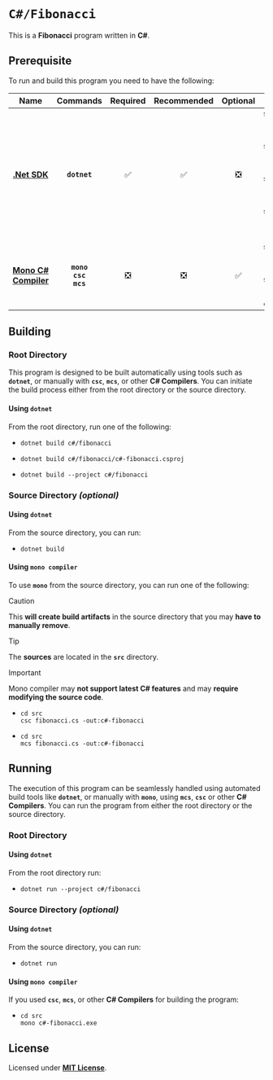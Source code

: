 # `C#/Fibonacci`

This is a **Fibonacci** program written in **C#**.

## Prerequisite

To run and build this program you need to have the following:

| Name | Commands | Required | Recommended | Optional | Notes |
|:----:|:--------:|:--------:|:-----------:|:--------:|:-----:|
| [**.Net SDK**](https://dotnet.microsoft.com/) | **`dotnet`** | &#9989; | &#9989; | &#10062; | **`sudo apt install dotnet-sdk-5.0`**<br>**`sudo apt install dotnet-sdk-6.0`**<br>**`sudo apt install dotnet-sdk-7.0`**<br>**`sudo apt install dotnet-sdk-8.0`** |
| [**Mono C# Compiler**](https://www.mono-project.com/download/stable/#download-lin) | **`mono`**<br>**`csc`**<br>**`mcs`** | &#10062; | &#10062; | &#9989; | **`sudo apt install mono-devel`**<br>**`sudo apt install mono-complete`** |

## Building

### Root Directory

This program is designed to be built automatically using tools such as **`dotnet`**, or manually with **`csc`**, **`mcs`**, or other **C# Compilers**. You can initiate the build process either from the root directory or the source directory.

#### Using `dotnet`

From the root directory, run one of the following:

* ```
  dotnet build c#/fibonacci
  ```
* ```
  dotnet build c#/fibonacci/c#-fibonacci.csproj
  ```
* ```
  dotnet build --project c#/fibonacci
  ```

### Source Directory _(optional)_

#### Using `dotnet`

From the source directory, you can run:

* ```
  dotnet build
  ```

#### Using `mono compiler`

To use **`mono`** from the source directory, you can run one of the following:

> [!CAUTION]
> This **will create build artifacts** in the source directory that you may **have to manually remove**.

> [!TIP]
> The **sources** are located in the **`src`** directory.

> [!IMPORTANT]
> Mono compiler may **not support latest C# features** and may **require modifying the source code**.

* ```
  cd src
  csc fibonacci.cs -out:c#-fibonacci
  ```
* ```
  cd src
  mcs fibonacci.cs -out:c#-fibonacci
  ```

## Running

The execution of this program can be seamlessly handled using automated build tools like **`dotnet`**, or manually with **`mono`**, using **`mcs`**, **`csc`** or other **C# Compilers**. You can run the program from either the root directory or the source directory.

### Root Directory

#### Using `dotnet`

From the root directory run:

* ```
  dotnet run --project c#/fibonacci
  ```

### Source Directory _(optional)_

#### Using `dotnet`

From the source directory, you can run:

* ```
  dotnet run
  ```

#### Using `mono compiler`

If you used **`csc`**, **`mcs`**, or other **C# Compilers** for building the program:

* ```
  cd src
  mono c#-fibonacci.exe
  ```

## License

Licensed under [**MIT License**](LICENSE).
